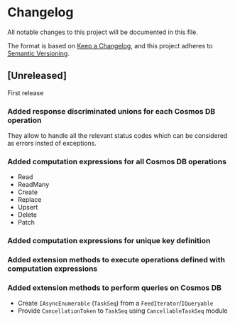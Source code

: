 # Changelog
All notable changes to this project will be documented in this file.

The format is based on [Keep a Changelog](https://keepachangelog.com/en/1.0.0/),
and this project adheres to [Semantic Versioning](https://semver.org/spec/v2.0.0.html).

## [Unreleased]
First release

### Added response discriminated unions for each Cosmos DB operation
They allow to handle all the relevant status codes which can be considered as errors insted of exceptions.

### Added computation expressions for all Cosmos DB operations
* Read
* ReadMany
* Create
* Replace
* Upsert
* Delete
* Patch

### Added computation expressions for unique key definition

### Added extension methods to execute operations defined with computation expressions

### Added extension methods to perform queries on Cosmos DB
* Create `IAsyncEnumerable` (`TaskSeq`) from a `FeedIterator`/`IQueryable`
* Provide `CancellationToken` to `TaskSeq` using `CancellableTaskSeq` module
